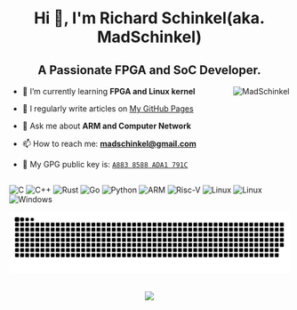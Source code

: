 <h1 align="center">Hi 👋, I'm Richard Schinkel(aka. MadSchinkel)</h1>
<h2 align="center">A Passionate FPGA and SoC Developer.</h2>

<img align="right" src="https://github-readme-stats.vercel.app/api?username=MadSchinkel&theme=dark&show_icons=true&locale=en" alt="MadSchinkel">

- 🌱 I’m currently learning **FPGA and Linux kernel**

- 📝 I regularly write articles on [My GitHub Pages](https://madschinkel.github.io/blog/)

- 💬 Ask me about **ARM and Computer Network**

- 📫 How to reach me: **[madschinkel@gmail.com](mailto:madschinkel@gmail.com)**

- 🔑 My GPG public key is: [`A883 8588 ADA1 791C`](https://keys.openpgp.org/vks/v1/by-fingerprint/F812ECBCBDB26C79C3A93B32A8838588ADA1791C)

## 

![C](https://img.shields.io/badge/c-%2300599C.svg?style=for-the-badge&logo=c&logoColor=white) ![C++](https://img.shields.io/badge/c++-%2300599C.svg?style=for-the-badge&logo=c%2B%2B&logoColor=white) ![Rust](https://img.shields.io/badge/rust-%23000000.svg?style=for-the-badge&logo=rust&logoColor=white) ![Go](https://img.shields.io/badge/go-%2300ADD8.svg?style=for-the-badge&logo=go&logoColor=white) ![Python](https://img.shields.io/badge/python-3670A0?style=for-the-badge&logo=python&logoColor=white) ![ARM](https://img.shields.io/badge/ARM-%2300c1de?style=for-the-badge&logo=ARM&logoColor=white) ![Risc-V](https://img.shields.io/badge/RiscV-%232e326c.svg?style=for-the-badge&logo=riscv&logoColor=white) ![Linux](https://img.shields.io/badge/Linux-%23E57464.svg?style=for-the-badge&logo=linux&logoColor=white) ![Linux](https://img.shields.io/badge/Unix-%23E57464.svg?style=for-the-badge&logo=freebsd&logoColor=white) ![Windows](https://img.shields.io/badge/windows-%2346cbff.svg?style=for-the-badge&logo=windows&logoColor=white)

![Contributions](https://github.com/MadSchinkel/MadSchinkel/blob/output/github-contribution-grid-snake-dark.svg)

##
<p align="center"><img src="https://profile-counter.glitch.me/MadSchinkel/count.svg" ></p>